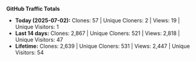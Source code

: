 
**GitHub Traffic Totals**

- **Today (2025-07-02):** Clones: 57 | Unique Cloners: 2 | Views: 19 | Unique Visitors: 1
- **Last 14 days:** Clones: 2,867 | Unique Cloners: 521 | Views: 2,818 | Unique Visitors: 47
- **Lifetime:** Clones: 2,639 | Unique Cloners: 531 | Views: 2,447 | Unique Visitors: 54

